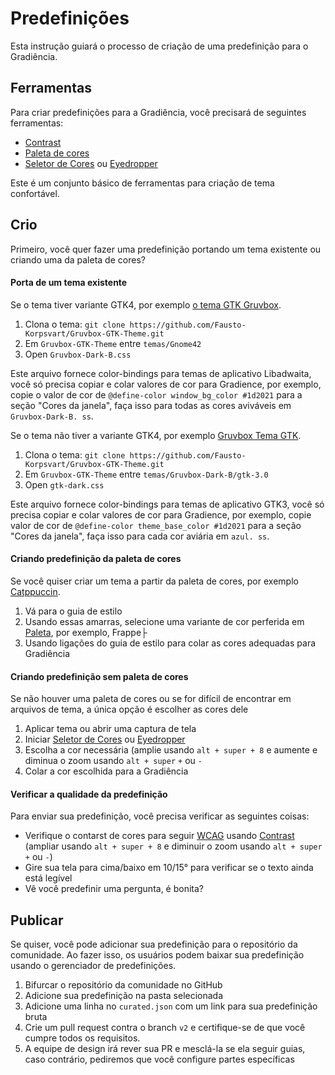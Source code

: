 # Predefinições

Esta instrução guiará o processo de criação de uma predefinição para o Gradiência.

## Ferramentas

Para criar predefinições para a Gradiência, você precisará de seguintes ferramentas:

- [Contrast](https://flathub.org/apps/details/org.gnome.design.Contrast)
- [Paleta de cores](https://flathub.org/apps/details/org.gnome.design.Palette)
- [Seletor de Cores](https://extensions.gnome.org/extension/3396/color-picker) ou [Eyedropper](https://github.com/FineFindus/eyedropper)

Este é um conjunto básico de ferramentas para criação de tema confortável.

## Crio

Primeiro, você quer fazer uma predefinição portando um tema existente ou criando uma da paleta de cores?

#### Porta de um tema existente

Se o tema tiver variante GTK4, por exemplo [o tema GTK Gruvbox](https://github.com/Fausto-Korpsvart/Gruvbox-GTK-Theme).

1. Clona o tema: `git clone https://github.com/Fausto-Korpsvart/Gruvbox-GTK-Theme.git`
2. Em `Gruvbox-GTK-Theme` entre `temas/Gnome42`
3. Open `Gruvbox-Dark-B.css`

Este arquivo fornece color-bindings para temas de aplicativo Libadwaita, você só precisa copiar e colar valores de cor para Gradience, por exemplo, copie o valor de cor de `@define-color window_bg_color #1d2021` para a seção "Cores da janela", faça isso para todas as cores aviváveis em `Gruvbox-Dark-B. ss`.

Se o tema não tiver a variante GTK4, por exemplo [Gruvbox Tema GTK](https://github.com/Fausto-Korpsvart/Gruvbox-GTK-Theme).

1. Clona o tema: `git clone https://github.com/Fausto-Korpsvart/Gruvbox-GTK-Theme.git`
2. Em `Gruvbox-GTK-Theme` entre `temas/Gruvbox-Dark-B/gtk-3.0`
3. Open `gtk-dark.css`

Este arquivo fornece color-bindings para temas de aplicativo GTK3, você só precisa copiar e colar valores de cor para Gradience, por exemplo, copie valor de cor de `@define-color theme_base_color #1d2021` para a seção "Cores da janela", faça isso para cada cor aviária em `azul. ss`.

#### Criando predefinição da paleta de cores

Se você quiser criar um tema a partir da paleta de cores, por exemplo [Catppuccin](https://github.com/catppuccin/catppuccin).

1. Vá para o guia de estilo [](https://github.com/catppuccin/catppuccin/blob/main/docs/style-guide.md)
2. Usando essas amarras, selecione uma variante de cor perferida em [Paleta](https://github.com/catppuccin/catppuccin#-palettes), por exemplo, Frappe├
3. Usando ligações do guia de estilo [](https://github.com/catppuccin/catppuccin/blob/main/docs/style-guide.md) para colar as cores adequadas para Gradiência

#### Criando predefinição sem paleta de cores

Se não houver uma paleta de cores ou se for difícil de encontrar em arquivos de tema, a única opção é escolher as cores dele

1. Aplicar tema ou abrir uma captura de tela
2. Iniciar [Seletor de Cores](https://extensions.gnome.org/extension/3396/color-picker) ou [Eyedropper](https://github.com/FineFindus/eyedropper)
3. Escolha a cor necessária (amplie usando `alt + super + 8` e aumente e diminua o zoom usando `alt + super` `+` ou `-`
4. Colar a cor escolhida para a Gradiência

#### Verificar a qualidade da predefinição

Para enviar sua predefinição, você precisa verificar as seguintes coisas:

- Verifique o contarst de cores para seguir [WCAG](https://www.w3.org/WAI/standards-guidelines/wcag) usando [Contrast](https://flathub.org/apps/details/org.gnome.design.Contrast) (ampliar usando `alt + super + 8` e diminuir o zoom usando `alt + super` `+` ou `-`)
- Gire sua tela para cima/baixo em 10/15° para verificar se o texto ainda está legível
- Vê você predefinir uma pergunta, é bonita?

## Publicar

Se quiser, você pode adicionar sua predefinição para o repositório da comunidade. Ao fazer isso, os usuários podem baixar sua predefinição usando o gerenciador de predefinições.

1. Bifurcar o repositório da comunidade no GitHub
2. Adicione sua predefinição na pasta selecionada
3. Adicione uma linha no `curated.json` com um link para sua predefinição bruta
4. Crie um pull request contra o branch `v2` e certifique-se de que você cumpre todos os requisitos.
5. A equipe de design irá rever sua PR e mesclá-la se ela seguir guias, caso contrário, pediremos que você configure partes específicas
